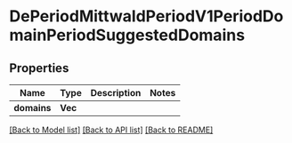 # DePeriodMittwaldPeriodV1PeriodDomainPeriodSuggestedDomains

## Properties

Name | Type | Description | Notes
------------ | ------------- | ------------- | -------------
**domains** | **Vec<String>** |  | 

[[Back to Model list]](../README.md#documentation-for-models) [[Back to API list]](../README.md#documentation-for-api-endpoints) [[Back to README]](../README.md)


